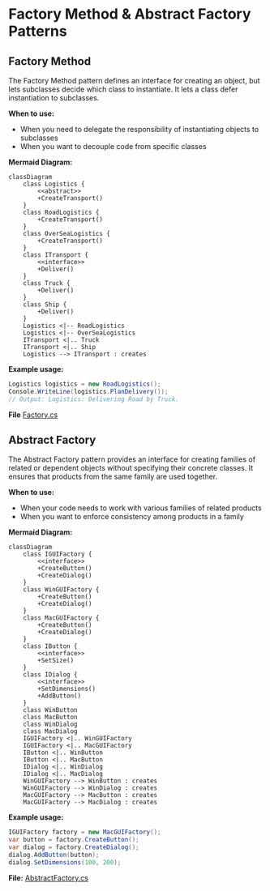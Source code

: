 

# Factory Method & Abstract Factory Patterns

## Factory Method

The Factory Method pattern defines an interface for creating an object, but lets subclasses decide which class to instantiate. It lets a class defer instantiation to subclasses.

**When to use:**
- When you need to delegate the responsibility of instantiating objects to subclasses
- When you want to decouple code from specific classes

**Mermaid Diagram:**
```mermaid
classDiagram
	class Logistics {
		<<abstract>>
		+CreateTransport()
	}
	class RoadLogistics {
		+CreateTransport()
	}
	class OverSeaLogistics {
		+CreateTransport()
	}
	class ITransport {
		<<interface>>
		+Deliver()
	}
	class Truck {
		+Deliver()
	}
	class Ship {
		+Deliver()
	}
	Logistics <|-- RoadLogistics
	Logistics <|-- OverSeaLogistics
	ITransport <|.. Truck
	ITransport <|.. Ship
	Logistics --> ITransport : creates
```

**Example usage:**
```csharp
Logistics logistics = new RoadLogistics();
Console.WriteLine(logistics.PlanDelivery());
// Output: Logistics: Delivering Road by Truck.
```

**File** [Factory.cs](./Factory.cs)

## Abstract Factory

The Abstract Factory pattern provides an interface for creating families of related or dependent objects without specifying their concrete classes. It ensures that products from the same family are used together.

**When to use:**
- When your code needs to work with various families of related products
- When you want to enforce consistency among products in a family

**Mermaid Diagram:**
```mermaid
classDiagram
	class IGUIFactory {
		<<interface>>
		+CreateButton()
		+CreateDialog()
	}
	class WinGUIFactory {
		+CreateButton()
		+CreateDialog()
	}
	class MacGUIFactory {
		+CreateButton()
		+CreateDialog()
	}
	class IButton {
		<<interface>>
		+SetSize()
	}
	class IDialog {
		<<interface>>
		+SetDimensions()
		+AddButton()
	}
	class WinButton
	class MacButton
	class WinDialog
	class MacDialog
	IGUIFactory <|.. WinGUIFactory
	IGUIFactory <|.. MacGUIFactory
	IButton <|.. WinButton
	IButton <|.. MacButton
	IDialog <|.. WinDialog
	IDialog <|.. MacDialog
	WinGUIFactory --> WinButton : creates
	WinGUIFactory --> WinDialog : creates
	MacGUIFactory --> MacButton : creates
	MacGUIFactory --> MacDialog : creates
```

**Example usage:**
```csharp
IGUIFactory factory = new MacGUIFactory();
var button = factory.CreateButton();
var dialog = factory.CreateDialog();
dialog.AddButton(button);
dialog.SetDimensions(100, 200);
```

**File:** [AbstractFactory.cs](./AbstractFactory.cs)
